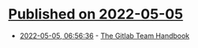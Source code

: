 # [Published on 2022-05-05](index.md)

* [2022-05-05, 06:56:36](https://news.ycombinator.com/item?id=31270407) - [The Gitlab Team Handbook](https://about.gitlab.com/handbook/)
